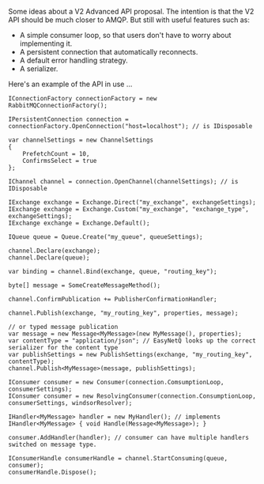 Some ideas about a V2 Advanced API proposal. The intention is that the V2 API should be much closer to AMQP. But still with useful features such as:

* A simple consumer loop, so that users don't have to worry about implementing it.
* A persistent connection that automatically reconnects.
* A default error handling strategy.
* A serializer.

Here's an example of the API in use ...

    IConnectionFactory connectionFactory = new RabbitMQConnectionFactory();

    IPersistentConnection connection = connectionFactory.OpenConnection("host=localhost"); // is IDisposable

    var channelSettings = new ChannelSettings
    {
        PrefetchCount = 10,
        ConfirmsSelect = true
    };

    IChannel channel = connection.OpenChannel(channelSettings); // is IDisposable

    IExchange exchange = Exchange.Direct("my_exchange", exchangeSettings);
    IExchange exchange = Exchange.Custom("my_exchange", "exchange_type", exchangeSettings); 
    IExchange exchange = Exchange.Default();

    IQueue queue = Queue.Create("my_queue", queueSettings);

    channel.Declare(exchange);
    channel.Declare(queue);

    var binding = channel.Bind(exchange, queue, "routing_key");

    byte[] message = SomeCreateMessageMethod();

    channel.ConfirmPublication += PublisherConfirmationHandler;

    channel.Publish(exchange, "my_routing_key", properties, message);

    // or typed message publication
    var message = new Message<MyMessage>(new MyMessage(), properties);
    var contentType = "application/json"; // EasyNetQ looks up the correct serializer for the content type
    var publishSettings = new PublishSettings(exchange, "my_routing_key", contentType);
    channel.Publish<MyMessage>(message, publishSettings);

    IConsumer consumer = new Consumer(connection.ComsumptionLoop, consumerSettings);
    IConsumer consumer = new ResolvingConsumer(connection.ConsumptionLoop, consumerSettings, windsorResolver);

    IHandler<MyMessage> handler = new MyHandler(); // implements IHandler<MyMessage> { void Handle(Message<MyMessage>); }

    consumer.AddHandler(handler); // consumer can have multiple handlers switched on message type.

    IConsumerHandle consumerHandle = channel.StartConsuming(queue, consumer);
    consumerHandle.Dispose();